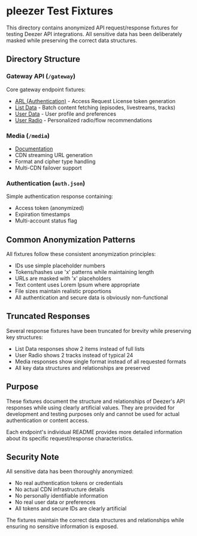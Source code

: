 # pleezer Test Fixtures

This directory contains anonymized API request/response fixtures for testing Deezer API integrations. All sensitive data has been deliberately masked while preserving the correct data structures.

## Directory Structure

### Gateway API (`/gateway`)
Core gateway endpoint fixtures:

- [ARL (Authentication)](gateway/arl/README.md) - Access Request License token generation
- [List Data](gateway/list_data/README.md) - Batch content fetching (episodes, livestreams, tracks)
- [User Data](gateway/user_data/README.md) - User profile and preferences
- [User Radio](gateway/user_radio/README.md) - Personalized radio/flow recommendations

### Media (`/media`)
- [Documentation](media/README.md)
- CDN streaming URL generation
- Format and cipher type handling
- Multi-CDN failover support

### Authentication (`auth.json`)
Simple authentication response containing:
- Access token (anonymized)
- Expiration timestamps
- Multi-account status flag

## Common Anonymization Patterns

All fixtures follow these consistent anonymization principles:
- IDs use simple placeholder numbers
- Tokens/hashes use 'x' patterns while maintaining length
- URLs are masked with 'x' placeholders
- Text content uses Lorem Ipsum where appropriate
- File sizes maintain realistic proportions
- All authentication and secure data is obviously non-functional

## Truncated Responses

Several response fixtures have been truncated for brevity while preserving key structures:
- List Data responses show 2 items instead of full lists
- User Radio shows 2 tracks instead of typical 24
- Media responses show single format instead of all requested formats
- All key data structures and relationships are preserved

## Purpose

These fixtures document the structure and relationships of Deezer's API responses while using clearly artificial values. They are provided for development and testing purposes only and cannot be used for actual authentication or content access.

Each endpoint's individual README provides more detailed information about its specific request/response characteristics.

## Security Note

All sensitive data has been thoroughly anonymized:
- No real authentication tokens or credentials
- No actual CDN infrastructure details
- No personally identifiable information
- No real user data or preferences
- All tokens and secure IDs are clearly artificial

The fixtures maintain the correct data structures and relationships while ensuring no sensitive information is exposed.

